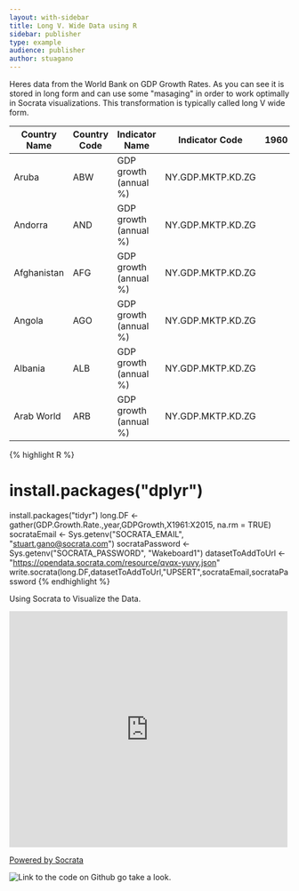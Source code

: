 ```yaml
---
layout: with-sidebar
title: Long V. Wide Data using R
sidebar: publisher
type: example
audience: publisher
author: stuagano
---
```


Heres data from the World Bank on GDP Growth Rates.  As you can see it is stored in long form and can use some "masaging" in order to work optimally in Socrata visualizations.  This transformation is typically called long V wide form. 

| Country Name | Country Code | Indicator Name        | Indicator Code    | 1960 | 1961 | 1962 | 1963 | 1964 | 1965 | 1966 | 1967 | 1968 | 1969 | 1970 | 1971        | 1972        | 1973        | 1974        | 1975        | 1976        | 1977        | 1978        | 1979        | 1980        | 1981         | 1982         | 1983         | 1984         | 1985         | 1986        | 1987         | 1988         | 1989        | 1990         | 1991         | 1992         | 1993         | 1994        | 1995        | 1996        | 1997         | 1998        | 1999        | 2000         | 2001         | 2002        | 2003        | 2004        | 2005        | 2006        | 2007         | 2008         | 2009         | 2010         | 2011         | 2012         | 2013         | 2014        | 2015 |
|--------------|--------------|-----------------------|-------------------|------|------|------|------|------|------|------|------|------|------|------|-------------|-------------|-------------|-------------|-------------|-------------|-------------|-------------|-------------|-------------|--------------|--------------|--------------|--------------|--------------|-------------|--------------|--------------|-------------|--------------|--------------|--------------|--------------|-------------|-------------|-------------|--------------|-------------|-------------|--------------|--------------|-------------|-------------|-------------|-------------|-------------|--------------|--------------|--------------|--------------|--------------|--------------|--------------|-------------|------|
| Aruba        | ABW          | GDP growth (annual %) | NY.GDP.MKTP.KD.ZG |      |      |      |      |      |      |      |      |      |      |      |             |             |             |             |             |             |             |             |             |             |              |              |              |              |              |             |              |              |             |              |              |              |              |             | 1.245085912 | 7.814431719 | 6.66662183   | 1.154469392 | 4.514062033 | -0.364695779 | -2.164459409 | 0.465289865 | 7.519472373 | 1.176690484 | 0.380390971 | 2.355119443 | -3.654626242 | -6.881302064 | -5.653502086 |              |              |              |              |             |      |
| Andorra      | AND          | GDP growth (annual %) | NY.GDP.MKTP.KD.ZG |      |      |      |      |      |      |      |      |      |      |      | 4.649473525 | 8.149745709 | 7.788465414 | 5.618785784 | 0.542203245 | 3.303791457 | 2.838574307 | 1.463003413 | 0.041546518 | 2.208728144 | -0.132468704 | 1.246461733  | 1.770115807  | 1.784687569  | 2.321435854  | 3.253321681 | 5.547122593  | 5.094324232  | 4.827030278 | 3.781393478  | 2.546000641  | 0.929215383  | -1.031491714 | 2.383195277 | 2.757493977 | 4.649741959 | 9.067673964  | 3.194787965 | 4.099081148 | 1.165787064  | 6.066780597  | 6.426845139 | 12.02391974 | 8.069504291 | 7.839704496 | 4.585310593 | 0.078039378  | -8.594256008 | -3.817986024 | -5.347977181 | -4.802675037 | -1.760010328 | -0.063514313 |             |      |
| Afghanistan  | AFG          | GDP growth (annual %) | NY.GDP.MKTP.KD.ZG |      |      |      |      |      |      |      |      |      |      |      |             |             |             |             |             |             |             |             |             |             |              |              |              |              |              |             |              |              |             |              |              |              |              |             |             |             |              |             |             |              |              |             | 8.444163227 | 1.055555787 | 11.17527024 | 5.554137623 | 13.74020499  | 3.611368392  | 21.02064874  | 8.433290482  | 6.113685169  | 14.43474129  | 1.959122899  | 1.312530908 |      |
| Angola       | AGO          | GDP growth (annual %) | NY.GDP.MKTP.KD.ZG |      |      |      |      |      |      |      |      |      |      |      |             |             |             |             |             |             |             |             |             |             |              |              |              |              |              | 2.800000008 | 7.900000004  | 5.599999981  | 0.400000019 | -0.300000019 | -1.199999994 | -6.899999994 | -24.7        | 3.500000006 | 10.4        | 11.19999997 | 7.900000022  | 6.804762105 | 3.239799677 | 3.012076166  | 4.220965156  | 13.82179251 |             |             |             |             |              |              |              |              |              |              |              |             |      |
| Albania      | ALB          | GDP growth (annual %) | NY.GDP.MKTP.KD.ZG |      |      |      |      |      |      |      |      |      |      |      |             |             |             |             |             |             |             |             |             |             | 5.745635266  | 2.948596802  | 1.104938266  | -1.251596644 | 1.780643958  | 5.637243196 | -0.787842649 | -1.420039678 | 9.836548993 | -9.575640187 | -29.58899768 | -7.199999987 | 9.600000012  | 8.299999997 | 13.29999999 | 9.1         | -10.83785573 | 9.00885254  | 13.50117338 | 6.666620515  | 7.940331421  | 4.231371012 | 5.77349057  | 5.709556581 | 5.720819953 | 5.431012734 | 5.9          | 7.53         | 3.35         | 3.71         | 2.55         | 1.42         | 1.11         | 2.17        |      |
| Arab World   | ARB          | GDP growth (annual %) | NY.GDP.MKTP.KD.ZG |      |      |      |      |      |      |      |      |      |      |      |             |             |             |             |             | 12.60122516 | 8.298998395 | 1.674562132 | 10.28398808 | 9.586066132 | 4.200516832  | -3.640696544 | -2.856583281 | 1.373144378  | -0.709690552 | 0.413388325 | 0.122365198  | 4.358036673  | 1.901193597 | 9.736370165  | 1.397233261  | 4.895711385  | 3.614019302  | 3.533169062 | 2.736176506 | 4.793786889 | 4.250490927  | 4.715284511 | 2.223526746 | 4.966278313  | 2.355654473  | 1.786087698 | 5.210411699 | 9.134031991 | 6.224418243 | 7.228029021 | 5.738490164  | 6.337478784  | 1.48520826   | 4.699088578  | 3.469317602  | 6.610002445  | 2.830243732  | 2.221650145 |      |

{% highlight R %}
# install.packages("dplyr")
install.packages("tidyr")
long.DF <- gather(GDP.Growth.Rate.,year,GDPGrowth,X1961:X2015, na.rm = TRUE)
socrataEmail <- Sys.getenv("SOCRATA_EMAIL", "stuart.gano@socrata.com")
socrataPassword <- Sys.getenv("SOCRATA_PASSWORD", "Wakeboard1")
datasetToAddToUrl <- "https://opendata.socrata.com/resource/qvqx-yuvy.json"
write.socrata(long.DF,datasetToAddToUrl,"UPSERT",socrataEmail,socrataPassword
{% endhighlight %}


Using Socrata to Visualize the Data.

<div><iframe width="500px" title="Average GDP Growth by Country" height="425px" src="https://opendata.socrata.com/w/u2pr-5qx3/y34g-bnf3?cur=dLSf7ZOrZmT&from=root" frameborder="0"scrolling="no"><a href="https://opendata.socrata.com/dataset/Average-GDP-Growth-by-Country/u2pr-5qx3" title="Average GDP Growth by Country" target="_blank">Average GDP Growth by Country</a></iframe><p><a href="http://www.socrata.com/" target="_blank">Powered by Socrata</a></p></div>

![Link to the code on Github](https://github.com/stuagano/R_Projects/tree/master/Tidyr%20and%20Dyplr) go take a look. 